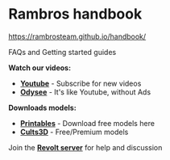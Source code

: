 # Rambros handbook
https://rambrosteam.github.io/handbook/

FAQs and Getting started guides

**Watch our videos:**

* [**Youtube**](https://www.youtube.com/@RamBrosWorkshop) - Subscribe for new videos
* [**Odysee**](https://odysee.com/@rambros:6) - It's like Youtube, without Ads

**Downloads models:**

* [**Printables**](https://www.printables.com/social/303687) - Download free models here
* [**Cults3D**](https://cults3d.com/en/users/rambros/creations) - Free/Premium models


Join the [**Revolt server**](https://app.revolt.chat/invite/JacMpJHW) for help and discussion
